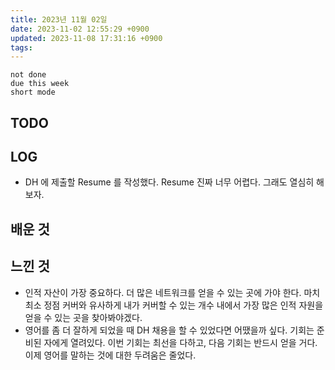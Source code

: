 ```yaml
---
title: 2023년 11월 02일
date: 2023-11-02 12:55:29 +0900
updated: 2023-11-08 17:31:16 +0900
tags: 
---
```


```tasks
not done 
due this week
short mode
```

## TODO

## LOG

- DH 에 제출할 Resume 를 작성했다. Resume 진짜 너무 어렵다. 그래도 열심히 해 보자.

## 배운 것

## 느낀 것

- 인적 자산이 가장 중요하다. 더 많은 네트워크를 얻을 수 있는 곳에 가야 한다. 마치 최소 정점 커버와 유사하게 내가 커버할 수 있는 개수 내에서 가장 많은 인적 자원을 얻을 수 있는 곳을 찾아봐야겠다.
- 영어를 좀 더 잘하게 되었을 때 DH 채용을 할 수 있었다면 어땠을까 싶다. 기회는 준비된 자에게 열려있다. 이번 기회는 최선을 다하고, 다음 기회는 반드시 얻을 거다. 이제 영어를 말하는 것에 대한 두려움은 줄었다.